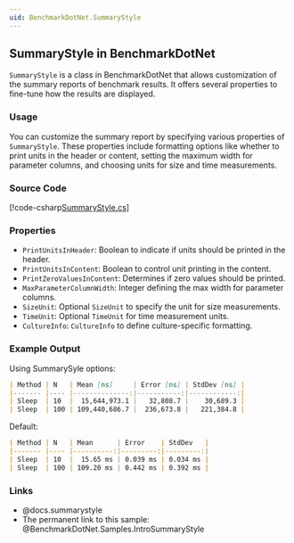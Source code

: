 ```yaml
---
uid: BenchmarkDotNet.SummaryStyle
---
```


## SummaryStyle in BenchmarkDotNet

`SummaryStyle` is a class in BenchmarkDotNet that allows customization of the summary reports of benchmark results. It offers several properties to fine-tune how the results are displayed.

### Usage

You can customize the summary report by specifying various properties of `SummaryStyle`. These properties include formatting options like whether to print units in the header or content, setting the maximum width for parameter columns, and choosing units for size and time measurements.

### Source Code

[!code-csharp[SummaryStyle.cs](../../../samples/BenchmarkDotNet.Samples/IntroSummaryStyle.cs)]

### Properties

- `PrintUnitsInHeader`: Boolean to indicate if units should be printed in the header.
- `PrintUnitsInContent`: Boolean to control unit printing in the content.
- `PrintZeroValuesInContent`: Determines if zero values should be printed.
- `MaxParameterColumnWidth`: Integer defining the max width for parameter columns.
- `SizeUnit`: Optional `SizeUnit` to specify the unit for size measurements.
- `TimeUnit`: Optional `TimeUnit` for time measurement units.
- `CultureInfo`: `CultureInfo` to define culture-specific formatting.

### Example Output

Using SummarySyle options:

```markdown
| Method | N   | Mean [ns]     | Error [ns] | StdDev [ns] |
|------- |---- |--------------:|-----------:|------------:|
| Sleep  | 10  |  15,644,973.1 |   32,808.7 |    30,689.3 |
| Sleep  | 100 | 109,440,686.7 |  236,673.8 |   221,384.8 |
```

Default:

```markdown
| Method | N   | Mean      | Error    | StdDev   |
|------- |---- |----------:|---------:|---------:|
| Sleep  | 10  |  15.65 ms | 0.039 ms | 0.034 ms |
| Sleep  | 100 | 109.20 ms | 0.442 ms | 0.392 ms |
```

### Links

* @docs.summarystyle
* The permanent link to this sample: @BenchmarkDotNet.Samples.IntroSummaryStyle


